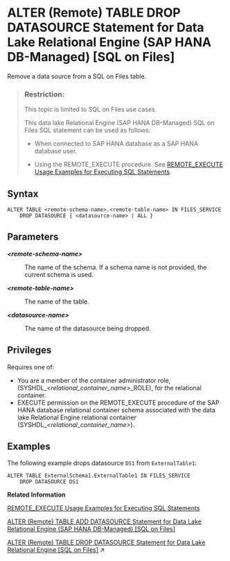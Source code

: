 <!-- loio1e570afca5014f4098f36be8db1129b6 -->

# ALTER \(Remote\) TABLE DROP DATASOURCE Statement for Data Lake Relational Engine \(SAP HANA DB-Managed\) \[SQL on Files\]

Remove a data source from a SQL on Files table.



> ### Restriction:  
> This topic is limited to SQL on Files use cases.
> 
> This data lake Relational Engine \(SAP HANA DB-Managed\) SQL on Files SQL statement can be used as follows:
> 
> -   When connected to SAP HANA database as a SAP HANA database user.
> 
> -   Using the REMOTE\_EXECUTE procedure. See [REMOTE\_EXECUTE Usage Examples for Executing SQL Statements](../030-sql-statements/remote-execute-usage-examples-for-executing-sql-statements-fd99ac0.md).



<a name="loio1e570afca5014f4098f36be8db1129b6__section_f45_23b_nqb"/>

## Syntax

```
ALTER TABLE <remote-schema-name>.<remote-table-name> IN FILES_SERVICE 
	DROP DATASOURCE { <datasource-name> | ALL }
```



<a name="loio1e570afca5014f4098f36be8db1129b6__section_iww_23b_nqb"/>

## Parameters


<dl>
<dt><b>

*<remote-schema-name\>*

</b></dt>
<dd>

The name of the schema. If a schema name is not provided, the current schema is used.



</dd><dt><b>

*<remote-table-name\>*

</b></dt>
<dd>

The name of the table.



</dd><dt><b>

*<datasource-name\>*

</b></dt>
<dd>

The name of the datasource being dropped.



</dd>
</dl>



<a name="loio1e570afca5014f4098f36be8db1129b6__section_srk_zhb_nqb"/>

## Privileges

Requires one of:

-   You are a member of the container administrator role, \(SYSHDL\_*<relational\_container\_name\>*\_ROLE\), for the relational container.
-   EXECUTE permission on the REMOTE\_EXECUTE procedure of the SAP HANA database relational container schema associated with the data lake Relational Engine relational container \(SYSHDL\_*<relational\_container\_name\>*\).



## Examples

The following example drops datasource `DS1` from `ExternalTable1`:

```
ALTER TABLE ExternalSchema1.ExternalTable1 IN FILES_SERVICE 
	DROP DATASOURCE DS1
```

**Related Information**  


[REMOTE\_EXECUTE Usage Examples for Executing SQL Statements](../030-sql-statements/remote-execute-usage-examples-for-executing-sql-statements-fd99ac0.md "Execute a data lake Relational Engine SQL statement by embedding the statement in the REMOTE_EXECUTE procedure.")

[ALTER \(Remote\) TABLE ADD DATASOURCE Statement for Data Lake Relational Engine \(SAP HANA DB-Managed\) \[SQL on Files\]](alter-remote-table-add-datasource-statement-for-data-lake-relational-engine-sap-hana-db-m-e6e7243.md "Attach an external data source, such as a file or directory, to a SQL on Files remote table.")

[ALTER (Remote) TABLE DROP DATASOURCE Statement for Data Lake Relational Engine [SQL on Files]](https://help.sap.com/viewer/19b3964099384f178ad08f2d348232a9/2023_1_QRC/en-US/a9da29fdd7a141eea66117b22cca84c7.html "Remove a data source from a SQL on Files table.") :arrow_upper_right:

